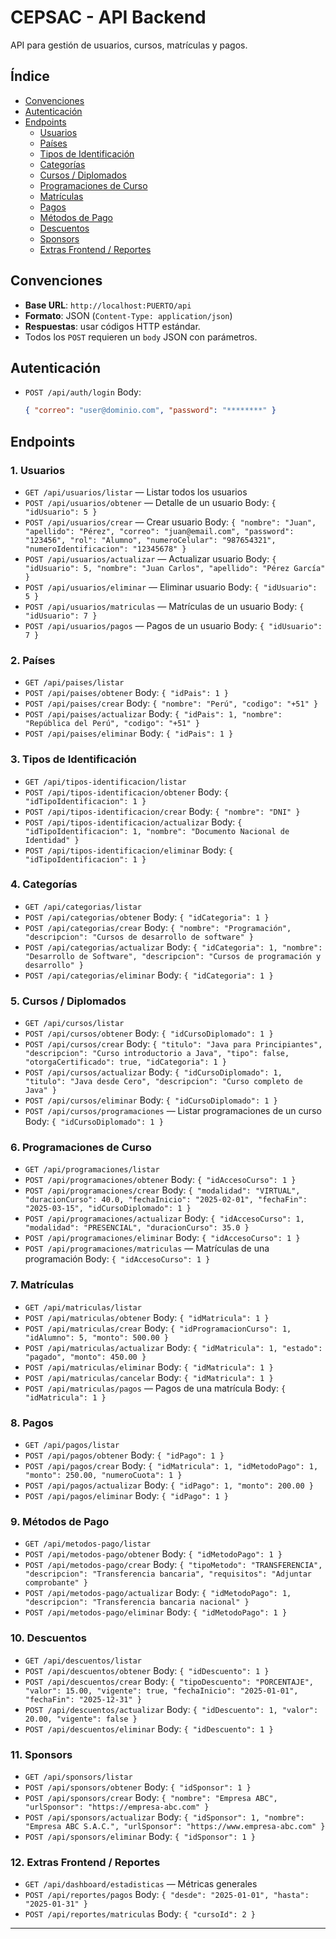 # CEPSAC - API Backend

API para gestión de usuarios, cursos, matrículas y pagos.

## Índice
- [Convenciones](#convenciones)
- [Autenticación](#autenticación)
- [Endpoints](#endpoints)
  - [Usuarios](#1-usuarios)
  - [Países](#2-países)
  - [Tipos de Identificación](#3-tipos-de-identificación)
  - [Categorías](#4-categorías)
  - [Cursos / Diplomados](#5-cursos--diplomados)
  - [Programaciones de Curso](#6-programaciones-de-curso)
  - [Matrículas](#7-matrículas)
  - [Pagos](#8-pagos)
  - [Métodos de Pago](#9-métodos-de-pago)
  - [Descuentos](#10-descuentos)
  - [Sponsors](#11-sponsors)
  - [Extras Frontend / Reportes](#12-extras-frontend--reportes)

## Convenciones
- **Base URL**: `http://localhost:PUERTO/api`
- **Formato**: JSON (`Content-Type: application/json`)
- **Respuestas**: usar códigos HTTP estándar.
- Todos los `POST` requieren un `body` JSON con parámetros.

## Autenticación
- `POST /api/auth/login`
  Body:
  ```json
  { "correo": "user@dominio.com", "password": "********" }
  ```

## Endpoints

### 1. Usuarios
- `GET /api/usuarios/listar` — Listar todos los usuarios
- `POST /api/usuarios/obtener` — Detalle de un usuario
  Body: `{ "idUsuario": 5 }`
- `POST /api/usuarios/crear` — Crear usuario
  Body: `{ "nombre": "Juan", "apellido": "Pérez", "correo": "juan@email.com", "password": "123456", "rol": "Alumno", "numeroCelular": "987654321", "numeroIdentificacion": "12345678" }`
- `POST /api/usuarios/actualizar` — Actualizar usuario
  Body: `{ "idUsuario": 5, "nombre": "Juan Carlos", "apellido": "Pérez García" }`
- `POST /api/usuarios/eliminar` — Eliminar usuario
  Body: `{ "idUsuario": 5 }`
- `POST /api/usuarios/matriculas` — Matrículas de un usuario
  Body: `{ "idUsuario": 7 }`
- `POST /api/usuarios/pagos` — Pagos de un usuario
  Body: `{ "idUsuario": 7 }`

### 2. Países
- `GET /api/paises/listar`
- `POST /api/paises/obtener`
  Body: `{ "idPais": 1 }`
- `POST /api/paises/crear`
  Body: `{ "nombre": "Perú", "codigo": "+51" }`
- `POST /api/paises/actualizar`
  Body: `{ "idPais": 1, "nombre": "República del Perú", "codigo": "+51" }`
- `POST /api/paises/eliminar`
  Body: `{ "idPais": 1 }`

### 3. Tipos de Identificación
- `GET /api/tipos-identificacion/listar`
- `POST /api/tipos-identificacion/obtener`
  Body: `{ "idTipoIdentificacion": 1 }`
- `POST /api/tipos-identificacion/crear`
  Body: `{ "nombre": "DNI" }`
- `POST /api/tipos-identificacion/actualizar`
  Body: `{ "idTipoIdentificacion": 1, "nombre": "Documento Nacional de Identidad" }`
- `POST /api/tipos-identificacion/eliminar`
  Body: `{ "idTipoIdentificacion": 1 }`

### 4. Categorías
- `GET /api/categorias/listar`
- `POST /api/categorias/obtener`
  Body: `{ "idCategoria": 1 }`
- `POST /api/categorias/crear`
  Body: `{ "nombre": "Programación", "descripcion": "Cursos de desarrollo de software" }`
- `POST /api/categorias/actualizar`
  Body: `{ "idCategoria": 1, "nombre": "Desarrollo de Software", "descripcion": "Cursos de programación y desarrollo" }`
- `POST /api/categorias/eliminar`
  Body: `{ "idCategoria": 1 }`

### 5. Cursos / Diplomados
- `GET /api/cursos/listar`
- `POST /api/cursos/obtener`
  Body: `{ "idCursoDiplomado": 1 }`
- `POST /api/cursos/crear`
  Body: `{ "titulo": "Java para Principiantes", "descripcion": "Curso introductorio a Java", "tipo": false, "otorgaCertificado": true, "idCategoria": 1 }`
- `POST /api/cursos/actualizar`
  Body: `{ "idCursoDiplomado": 1, "titulo": "Java desde Cero", "descripcion": "Curso completo de Java" }`
- `POST /api/cursos/eliminar`
  Body: `{ "idCursoDiplomado": 1 }`
- `POST /api/cursos/programaciones` — Listar programaciones de un curso
  Body: `{ "idCursoDiplomado": 1 }`

### 6. Programaciones de Curso
- `GET /api/programaciones/listar`
- `POST /api/programaciones/obtener`
  Body: `{ "idAccesoCurso": 1 }`
- `POST /api/programaciones/crear`
  Body: `{ "modalidad": "VIRTUAL", "duracionCurso": 40.0, "fechaInicio": "2025-02-01", "fechaFin": "2025-03-15", "idCursoDiplomado": 1 }`
- `POST /api/programaciones/actualizar`
  Body: `{ "idAccesoCurso": 1, "modalidad": "PRESENCIAL", "duracionCurso": 35.0 }`
- `POST /api/programaciones/eliminar`
  Body: `{ "idAccesoCurso": 1 }`
- `POST /api/programaciones/matriculas` — Matrículas de una programación
  Body: `{ "idAccesoCurso": 1 }`

### 7. Matrículas
- `GET /api/matriculas/listar`
- `POST /api/matriculas/obtener`
  Body: `{ "idMatricula": 1 }`
- `POST /api/matriculas/crear`
  Body: `{ "idProgramacionCurso": 1, "idAlumno": 5, "monto": 500.00 }`
- `POST /api/matriculas/actualizar`
  Body: `{ "idMatricula": 1, "estado": "pagado", "monto": 450.00 }`
- `POST /api/matriculas/eliminar`
  Body: `{ "idMatricula": 1 }`
- `POST /api/matriculas/cancelar`
  Body: `{ "idMatricula": 1 }`
- `POST /api/matriculas/pagos` — Pagos de una matrícula
  Body: `{ "idMatricula": 1 }`

### 8. Pagos
- `GET /api/pagos/listar`
- `POST /api/pagos/obtener`
  Body: `{ "idPago": 1 }`
- `POST /api/pagos/crear`
  Body: `{ "idMatricula": 1, "idMetodoPago": 1, "monto": 250.00, "numeroCuota": 1 }`
- `POST /api/pagos/actualizar`
  Body: `{ "idPago": 1, "monto": 200.00 }`
- `POST /api/pagos/eliminar`
  Body: `{ "idPago": 1 }`

### 9. Métodos de Pago
- `GET /api/metodos-pago/listar`
- `POST /api/metodos-pago/obtener`
  Body: `{ "idMetodoPago": 1 }`
- `POST /api/metodos-pago/crear`
  Body: `{ "tipoMetodo": "TRANSFERENCIA", "descripcion": "Transferencia bancaria", "requisitos": "Adjuntar comprobante" }`
- `POST /api/metodos-pago/actualizar`
  Body: `{ "idMetodoPago": 1, "descripcion": "Transferencia bancaria nacional" }`
- `POST /api/metodos-pago/eliminar`
  Body: `{ "idMetodoPago": 1 }`

### 10. Descuentos
- `GET /api/descuentos/listar`
- `POST /api/descuentos/obtener`
  Body: `{ "idDescuento": 1 }`
- `POST /api/descuentos/crear`
  Body: `{ "tipoDescuento": "PORCENTAJE", "valor": 15.00, "vigente": true, "fechaInicio": "2025-01-01", "fechaFin": "2025-12-31" }`
- `POST /api/descuentos/actualizar`
  Body: `{ "idDescuento": 1, "valor": 20.00, "vigente": false }`
- `POST /api/descuentos/eliminar`
  Body: `{ "idDescuento": 1 }`

### 11. Sponsors
- `GET /api/sponsors/listar`
- `POST /api/sponsors/obtener`
  Body: `{ "idSponsor": 1 }`
- `POST /api/sponsors/crear`
  Body: `{ "nombre": "Empresa ABC", "urlSponsor": "https://empresa-abc.com" }`
- `POST /api/sponsors/actualizar`
  Body: `{ "idSponsor": 1, "nombre": "Empresa ABC S.A.C.", "urlSponsor": "https://www.empresa-abc.com" }`
- `POST /api/sponsors/eliminar`
  Body: `{ "idSponsor": 1 }`

### 12. Extras Frontend / Reportes
- `GET /api/dashboard/estadisticas` — Métricas generales
- `POST /api/reportes/pagos`
  Body: `{ "desde": "2025-01-01", "hasta": "2025-01-31" }`
- `POST /api/reportes/matriculas`
  Body: `{ "cursoId": 2 }`

---

